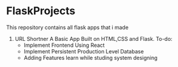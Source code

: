 # FlaskProjects
This repository contains all flask apps that i made

1. URL Shortner
A Basic App Built on HTML,CSS and Flask.
To-do:
    - Implement Frontend Using React
    - Implement Persistent Production Level Database
    - Adding Features learn while studing system designing
